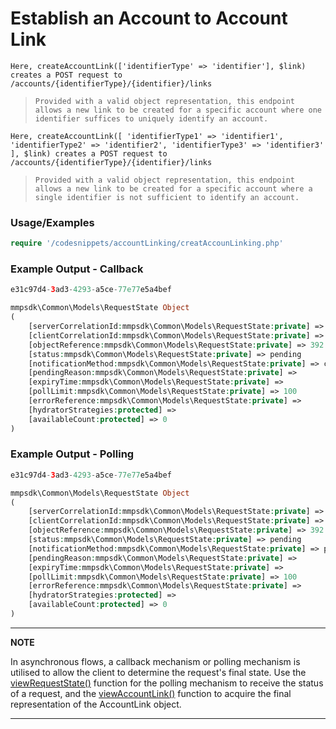 # Establish an Account to Account Link

`Here, createAccountLink(['identifierType' => 'identifier'], $link) creates a POST request to /accounts/{identifierType}/{identifier}/links`

> `Provided with a valid object representation, this endpoint allows a new link to be created for a specific account where one identifier suffices to uniquely identify an account.`

`Here, createAccountLink([ 'identifierType1' => 'identifier1', 'identifierType2' => 'identifier2', 'identifierType3' => 'identifier3' ], $link) creates a POST request to /accounts/{identifierType}/{identifier}/links`

> `Provided with a valid object representation, this endpoint allows a new link to be created for a specific account where a single identifier is not sufficient to identify an account.`

### Usage/Examples

```php
require '/codesnippets/accountLinking/creatAccounLinking.php' 
```

### Example Output - Callback

```php
e31c97d4-3ad3-4293-a5ce-77e77e5a4bef

mmpsdk\Common\Models\RequestState Object
(
    [serverCorrelationId:mmpsdk\Common\Models\RequestState:private] => 827b44af-a679-45a7-97f7-5990907f53e8
    [clientCorrelationId:mmpsdk\Common\Models\RequestState:private] => e31c97d4-3ad3-4293-a5ce-77e77e5a4bef
    [objectReference:mmpsdk\Common\Models\RequestState:private] => 392
    [status:mmpsdk\Common\Models\RequestState:private] => pending
    [notificationMethod:mmpsdk\Common\Models\RequestState:private] => callback
    [pendingReason:mmpsdk\Common\Models\RequestState:private] =>
    [expiryTime:mmpsdk\Common\Models\RequestState:private] =>
    [pollLimit:mmpsdk\Common\Models\RequestState:private] => 100
    [errorReference:mmpsdk\Common\Models\RequestState:private] =>
    [hydratorStrategies:protected] =>
    [availableCount:protected] => 0
)
```

### Example Output - Polling

```php
e31c97d4-3ad3-4293-a5ce-77e77e5a4bef

mmpsdk\Common\Models\RequestState Object
(
    [serverCorrelationId:mmpsdk\Common\Models\RequestState:private] => 827b44af-a679-45a7-97f7-5990907f53e8
    [clientCorrelationId:mmpsdk\Common\Models\RequestState:private] => e31c97d4-3ad3-4293-a5ce-77e77e5a4bef
    [objectReference:mmpsdk\Common\Models\RequestState:private] => 392
    [status:mmpsdk\Common\Models\RequestState:private] => pending
    [notificationMethod:mmpsdk\Common\Models\RequestState:private] => polling
    [pendingReason:mmpsdk\Common\Models\RequestState:private] =>
    [expiryTime:mmpsdk\Common\Models\RequestState:private] =>
    [pollLimit:mmpsdk\Common\Models\RequestState:private] => 100
    [errorReference:mmpsdk\Common\Models\RequestState:private] =>
    [hydratorStrategies:protected] =>
    [availableCount:protected] => 0
)
```

---

**NOTE**

In asynchronous flows, a callback mechanism or polling mechanism is utilised to allow the client to determine the request's final state. Use the [viewRequestState()](viewRequestState.Readme.md) function for the polling mechanism to receive the status of a request, and the [viewAccountLink()](viewAccountLink.Readme.md) function to acquire the final representation of the AccountLink object.

---
